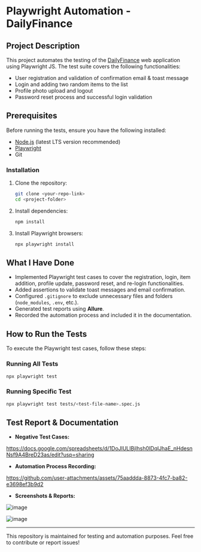 # Playwright Automation - DailyFinance

## Project Description
This project automates the testing of the [DailyFinance](https://dailyfinance.roadtocareer.net/) web application using Playwright JS. The test suite covers the following functionalities:
- User registration and validation of confirmation email & toast message
- Login and adding two random items to the list
- Profile photo upload and logout
- Password reset process and successful login validation

## Prerequisites
Before running the tests, ensure you have the following installed:
- [Node.js](https://nodejs.org/) (latest LTS version recommended)
- [Playwright](https://playwright.dev/)
- Git

### Installation
1. Clone the repository:
   ```sh
   git clone <your-repo-link>
   cd <project-folder>
   ```
2. Install dependencies:
   ```sh
   npm install
   ```
3. Install Playwright browsers:
   ```sh
   npx playwright install
   ```

## What I Have Done
- Implemented Playwright test cases to cover the registration, login, item addition, profile update, password reset, and re-login functionalities.
- Added assertions to validate toast messages and email confirmation.
- Configured `.gitignore` to exclude unnecessary files and folders (`node_modules`, `.env`, etc.).
- Generated test reports using **Allure**.
- Recorded the automation process and included it in the documentation.

## How to Run the Tests
To execute the Playwright test cases, follow these steps:

### Running All Tests
```sh
npx playwright test
```

### Running Specific Test
```sh
npx playwright test tests/<test-file-name>.spec.js
```

## Test Report & Documentation
- **Negative Test Cases:**

https://docs.google.com/spreadsheets/d/1DoJlULIBjlhsh0IDqlJhaE_nHdesnNsf9A4BreD23as/edit?usp=sharing
  
- **Automation Process Recording:**

https://github.com/user-attachments/assets/75aaddda-8873-4fc7-ba82-e3698ef3b9d2
  
- **Screenshots & Reports:**

![image](https://github.com/user-attachments/assets/32fee694-a9ca-4a17-b31c-30228865e16b)

![image](https://github.com/user-attachments/assets/a930e1c5-8067-48df-b413-c1e1c7fa5b04)


---

This repository is maintained for testing and automation purposes. Feel free to contribute or report issues!

